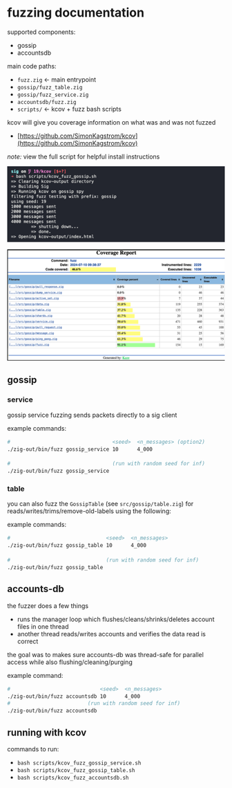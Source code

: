 # fuzzing documentation

supported components:
- gossip
- accountsdb

main code paths:
- `fuzz.zig` <- main entrypoint
- `gossip/fuzz_table.zig`
- `gossip/fuzz_service.zig`
- `accountsdb/fuzz.zig`
- `scripts/` <- kcov + fuzz bash scripts

kcov will give you coverage information on what was and was not fuzzed
- [https://github.com/SimonKagstrom/kcov](https://github.com/SimonKagstrom/kcov)

*note:* view the full script for helpful install instructions

![](imgs/2024-07-10-09-39-25.png)

![](imgs/2024-07-10-09-39-57.png)

## gossip

### service

gossip service fuzzing sends packets directly to a sig client

example commands:
```bash
#                                 <seed>  <n_messages> (option2)
./zig-out/bin/fuzz gossip_service 10      4_000

#                                 (run with random seed for inf)
./zig-out/bin/fuzz gossip_service
```

### table

you can also fuzz the `GossipTable` (see `src/gossip/table.zig`) for reads/writes/trims/remove-old-labels using the following:

example commands:
```bash
#                               <seed>  <n_messages>
./zig-out/bin/fuzz gossip_table 10      4_000

#                               (run with random seed for inf)
./zig-out/bin/fuzz gossip_table
```

## accounts-db

the fuzzer does a few things
- runs the manager loop which flushes/cleans/shrinks/deletes account files in one thread
- another thread reads/writes accounts and verifies the data read is correct

the goal was to makes sure accounts-db was thread-safe for parallel access while also flushing/cleaning/purging

example command:
```bash
#                             <seed>  <n_messages>
./zig-out/bin/fuzz accountsdb 10      4_000
#                         (run with random seed for inf)
./zig-out/bin/fuzz accountsdb
```

## running with kcov

commands to run:
- `bash scripts/kcov_fuzz_gossip_service.sh`
- `bash scripts/kcov_fuzz_gossip_table.sh`
- `bash scripts/kcov_fuzz_accountsdb.sh`
